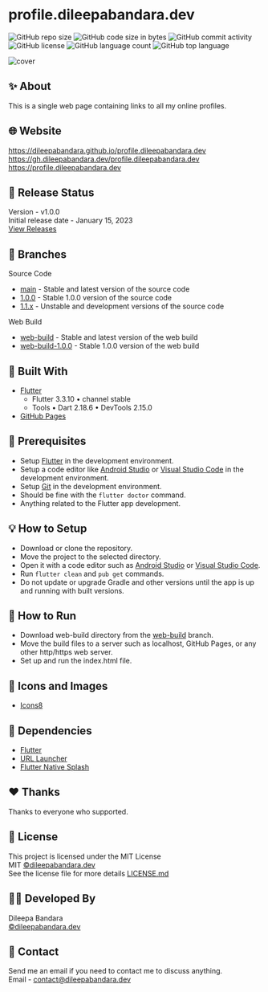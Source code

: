 # profile.dileepabandara.dev

![GitHub repo size](https://img.shields.io/github/repo-size/dileepabandara/profile.dileepabandara.dev?color=d62936)
![GitHub code size in bytes](https://img.shields.io/github/languages/code-size/dileepabandara/profile.dileepabandara.dev?color=d4ad21)
![GitHub commit activity](https://img.shields.io/github/commit-activity/m/dileepabandara/profile.dileepabandara.dev?color=138a3d)
![GitHub license](https://img.shields.io/github/license/dileepabandara/profile.dileepabandara.dev?color=eb7005)
![GitHub language count](https://img.shields.io/github/languages/count/dileepabandara/profile.dileepabandara.dev?color=1f77b4)
![GitHub top language](https://img.shields.io/github/languages/top/dileepabandara/profile.dileepabandara.dev?color=7f0c7f)

![cover](https://user-images.githubusercontent.com/80202913/212151212-38e96130-85dc-4e0a-9931-6d1df8f5576a.png)

## ✨ About

This is a single web page containing links to all my online profiles.

## 🌐 Website

<https://dileepabandara.github.io/profile.dileepabandara.dev>  
<https://gh.dileepabandara.dev/profile.dileepabandara.dev>  
<https://profile.dileepabandara.dev>

## 🎉 Release Status

Version - v1.0.0  
Initial release date - January 15, 2023  
[View Releases](https://github.com/dileepabandara/profile.dileepabandara.dev/releases)

## 🍃 Branches

Source Code

- [main](https://github.com/dileepabandara/profile.dileepabandara.dev/tree/main) - Stable and latest version
  of the source code
- [1.0.0](https://github.com/dileepabandara/profile.dileepabandara.dev/tree/1.0.0) - Stable 1.0.0 version of
  the source code
- [1.1.x](https://github.com/dileepabandara/profile.dileepabandara.dev/tree/1.1.x) - Unstable and
  development versions of the source code

Web Build

- [web-build](https://github.com/dileepabandara/profile.dileepabandara.dev/tree/web-build) - Stable and
  latest version of the web build
- [web-build-1.0.0](https://github.com/dileepabandara/profile.dileepabandara.dev/tree/web-build-1.0.0) -
  Stable 1.0.0 version of the web build

## 💙 Built With

- [Flutter](https://flutter.dev)
  - Flutter 3.3.10 • channel stable
  - Tools • Dart 2.18.6 • DevTools 2.15.0
- [GitHub Pages](https://pages.github.com)

## 📌 Prerequisites

- Setup [Flutter](https://flutter.dev) in the development environment.
- Setup a code editor like [Android Studio](https://developer.android.com/studio)
  or [Visual Studio Code](https://code.visualstudio.com) in the development environment.
- Setup [Git](https://git-scm.com) in the development environment.
- Should be fine with the `flutter doctor` command.
- Anything related to the Flutter app development.

## 💡 How to Setup

- Download or clone the repository.
- Move the project to the selected directory.
- Open it with a code editor such as [Android Studio](https://developer.android.com/studio)
  or [Visual Studio Code](https://code.visualstudio.com).
- Run `flutter clean` and `pub get` commands.
- Do not update or upgrade Gradle and other versions until the app is up and running with built
  versions.

## 🚀 How to Run

- Download web-build directory from
  the [web-build](https://github.com/dileepabandara/profile.dileepabandara.dev/tree/web-build) branch.
- Move the build files to a server such as localhost, GitHub Pages, or any other http/https web
  server.
- Set up and run the index.html file.

## 📸 Icons and Images

- [Icons8](https://icons8.com)

## 💎 Dependencies

- [Flutter](https://flutter.dev)
- [URL Launcher](https://pub.dev/packages/url_launcher)
- [Flutter Native Splash](https://pub.dev/packages/flutter_native_splash)

## ❤️ Thanks

Thanks to everyone who supported.

## 📜 License

This project is licensed under the MIT License  
MIT [©dileepabandara.dev](https://dileepabandara.dev)  
See the license file for more
details [LICENSE.md](https://github.com/dileepabandara/profile.dileepabandara.dev/blob/main/LICENSE)

## 👨‍💻 Developed By

Dileepa Bandara  
[©dileepabandara.dev](https://dileepabandara.dev)

## 💬 Contact

Send me an email if you need to contact me to discuss anything.  
Email - contact@dileepabandara.dev  
